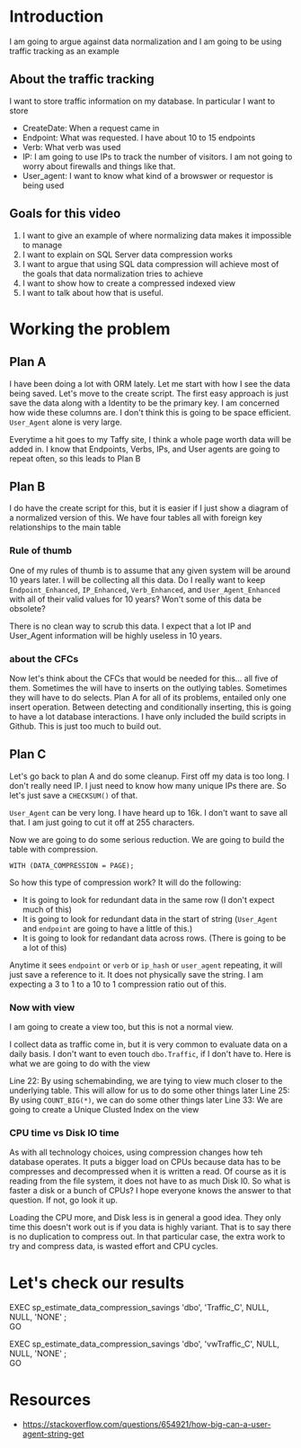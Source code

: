 # Introduction

I am going to argue against data normalization and I am going to be using traffic tracking as an example


## About the traffic tracking

I want to store traffic information on my database. In particular I want to store

- CreateDate: When a request came in
- Endpoint: What was requested. I have about 10 to 15 endpoints
- Verb: What verb was used
- IP: I am going to use IPs to track the number of visitors. I am not going to worry about firewalls and things like that.
- User_agent: I want to know what kind of a browswer or requestor is being used 


## Goals for this video

1. I want to give an example of where normalizing data makes it impossible to manage
2. I want to explain on SQL Server data compression works
3. I want to argue that using SQL data compression will achieve most of the goals that data normalization tries to achieve
4. I want to show how to create a compressed indexed view
5. I want to talk about how that is useful.



# Working the problem


## Plan A

I have been doing a lot with ORM lately. Let me start with how I see the data being saved. Let's move to the create script. The first easy approach is just save the data along with a Identity to be the primary key. I am concerned how wide these columns are. I don't think this is going to be space efficient. `User_Agent` alone is very large.

Everytime a hit goes to my Taffy site, I think a whole page worth data will be added in. I know that Endpoints, Verbs, IPs, and User agents are going to repeat often, so this leads to Plan B


## Plan B

I do have the create script for this, but it is easier if I just show a diagram of a normalized version of this. We have four tables all with foreign key relationships to the main table


### Rule of thumb

One of my rules of thumb is to assume that any given system  will be around 10 years later. I will be collecting all this data. Do I really want to keep `Endpoint_Enhanced`, `IP_Enhanced`, `Verb_Enhanced`, and `User_Agent_Enhanced` with all of their valid values for 10 years? Won't some of this data be obsolete?

There is no clean way to scrub this data. I expect that a lot IP and User_Agent information will be highly useless in 10 years.


### about the CFCs

Now let's think about the CFCs that would be needed for this... all five of them. Sometimes the will have to inserts on the outlying tables. Sometimes they will have to do selects. Plan A for all of its problems, entailed only one insert operation. Between detecting and conditionally inserting, this is going to have a lot database interactions. I have only included the build scripts in Github. This is just too much to build out. 



## Plan C

Let's go back to plan A and do some cleanup. First off my data is too long. I don't really need IP. I just need to know how many unique IPs there are. So let's just save a `CHECKSUM()` of that. 

`User_Agent` can be very long. I have heard up to 16k. I don't want to save all that. I am just going to cut it off at 255 characters.

Now we are going to do some serious reduction. We are going to build the table with  compression.

```
WITH (DATA_COMPRESSION = PAGE);
```

So how this type of compression work? It will do the following:
- It is going to look for redundant data in the same row (I don't expect much of this)
- It is going to look for redundant data in the start of string (`User_Agent` and `endpoint` are going to have a little of this.)
- It is going to look for redandant data across rows. (There is going to be a lot of this)

Anytime it sees `endpoint` or `verb` or `ip_hash` or `user_agent` repeating, it will just save a reference to it. It does not physically save the string. I am expecting a 3 to 1 to a 10 to 1 compression ratio out of this. 

### Now with view

I am going to create a view too, but this is not a normal view.

I collect data as traffic come in, but it is very common to evaluate data on a daily basis. I don't want to even touch `dbo.Traffic`, if I don't have to. Here is what we are going to do with the view

Line 22: By using schemabinding, we are tying to view much closer to the underlying table. This will allow for us to do some other things later
Line 25: By using `COUNT_BIG(*)`, we can do some other things later
Line 33: We are going to create a Unique Clusted Index on the view


### CPU time vs Disk IO time

As with all technology choices, using compression changes how teh database operates. It puts a bigger load on CPUs because data has to be compresses and decompressed when it is written a read. Of course as it is reading from the file system, it does not have to as much Disk I0. So what is faster a disk or a bunch of CPUs? I hope everyone knows the answer to that question. If not, go look it up.

Loading the CPU more, and Disk less is in general a good idea. They only time this doesn't work out is if you data is highly variant. That is to say there is no duplication to compress out. In that particular case, the extra work to try and compress data, is wasted effort and CPU cycles.



# Let's check our results

EXEC sp_estimate_data_compression_savings 'dbo', 'Traffic_C', NULL, NULL, 'NONE' ;  
GO 

EXEC sp_estimate_data_compression_savings 'dbo', 'vwTraffic_C', NULL, NULL, 'NONE' ;  
GO 


# Resources

- https://stackoverflow.com/questions/654921/how-big-can-a-user-agent-string-get
